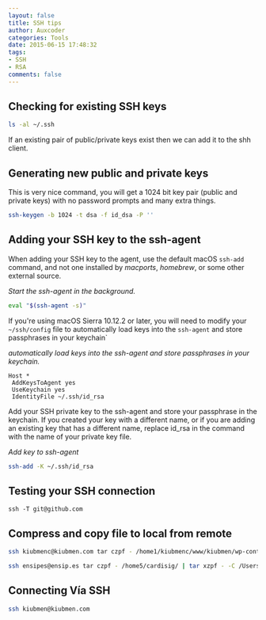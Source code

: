 ```yaml
---
layout: false
title: SSH tips
author: Auxcoder
categories: Tools
date: 2015-06-15 17:48:32
tags:
- SSH
- RSA
comments: false
---
```


## Checking for existing SSH keys

```sh
ls -al ~/.ssh
```

If an existing pair of public/private keys exist then we can add it to the shh client.

## Generating new public and private keys
This is very nice command, you will get a 1024 bit key pair (public and private keys) with no password prompts and many extra things.

```sh
ssh-keygen -b 1024 -t dsa -f id_dsa -P ''
```


## Adding your SSH key to the ssh-agent
When adding your SSH key to the agent, use the default macOS `ssh-add` command, and not one installed by _macports_, _homebrew_, or some other external source.

*Start the ssh-agent in the background.*
```sh
eval "$(ssh-agent -s)"
```

If you're using macOS Sierra 10.12.2 or later, you will need to modify your `~/ssh/config` file to automatically load keys into the `ssh-agent` and store passphrases in your keychain`

*automatically load keys into the ssh-agent and store passphrases in your keychain.*
```
Host *
 AddKeysToAgent yes
 UseKeychain yes
 IdentityFile ~/.ssh/id_rsa
```

Add your SSH private key to the ssh-agent and store your passphrase in the keychain. If you created your key with a different name, or if you are adding an existing key that has a different name, replace id_rsa in the command with the name of your private key file.

*Add key to ssh-agent*
```sh
ssh-add -K ~/.ssh/id_rsa
```

## Testing your SSH connection

```ssh
ssh -T git@github.com
```

## Compress and copy file to local from remote
```sh
ssh kiubmenc@kiubmen.com tar czpf - /home1/kiubmenc/www/kiubmen/wp-content/themes/kiubgular/ | tar xzpf - -C /Users/pavelduran/Desktop
```
```sh
ssh ensipes@ensip.es tar czpf - /home5/cardisig/ | tar xzpf - -C /Users/kiub/Desktop/
```

## Connecting Vía SSH
```sh
ssh kiubmen@kiubmen.com
```
